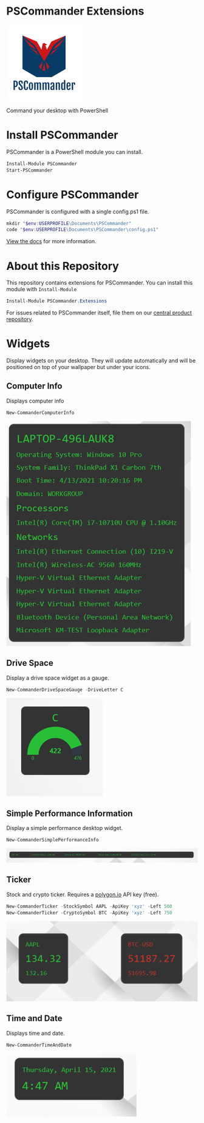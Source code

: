 # PSCommander Extensions

![](https://github.com/ironmansoftware/assets/raw/main/pscommander.png)

Command your desktop with PowerShell

# Install PSCommander

PSCommander is a PowerShell module you can install.

```powershell
Install-Module PSCommander
Start-PSCommander
```

# Configure PSCommander

PSCommander is configured with a single config.ps1 file. 

```powershell
mkdir "$env:USERPROFILE\Documents\PSCommander"
code "$env:USERPROFILE\Documents\PSCommander\config.ps1"
```

[View the docs](https://docs.poshtools.com/powershell-pro-tools-documentation/pscommander) for more information.

# About this Repository

This repository contains extensions for PSCommander. You can install this module with `Install-Module`

```powershell
Install-Module PSCommander.Extensions
```

For issues related to PSCommander itself, file them on our [central product repository](https://github.com/ironmansoftware/issues).

# Widgets

Display widgets on your desktop. They will update automatically and will be positioned on top of your wallpaper but under your icons. 

## Computer Info

Displays computer info

```powershell
New-CommanderComputerInfo
```

![](./images/ComputerInfo.png)

## Drive Space 

Display a drive space widget as a gauge. 

```powershell
New-CommanderDriveSpaceGauge -DriveLetter C
```

![](./images/DriveSpace.png)

## Simple Performance Information 

Display a simple performance desktop widget.

```powershell
New-CommanderSimplePerformanceInfo
```

![](./images/SimplePerformance.png)

## Ticker

Stock and crypto ticker. Requires a [polygon.io](https://polygon.io/) API key (free). 

```powershell
New-CommanderTicker -StockSymbol AAPL -ApiKey 'xyz' -Left 500 
New-CommanderTicker -CryptoSymbol BTC -ApiKey 'xyz' -Left 750
```

![](./images/ticker.png)

## Time and Date 

Displays time and date. 

```powershell
New-CommanderTimeAndDate
```

![](./images/TimeAndDate.png)